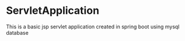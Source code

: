 # ServletApplication
This is a basic jsp servlet application created in spring boot using mysql database
